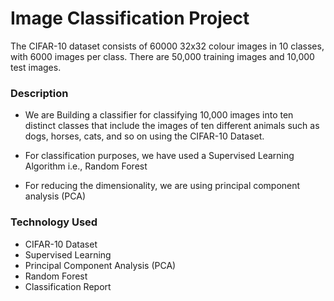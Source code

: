 # Image Classification Project
The CIFAR-10 dataset consists of 60000 32x32 colour images in 10 classes, with 6000 images per class. There are 50,000 training images and 10,000 test images.

### Description

* We are Building a classifier for classifying 10,000 images into ten distinct classes that include the images of ten different animals such as dogs, horses, cats, and so on using the CIFAR-10 Dataset.

* For classification purposes, we have used a Supervised Learning Algorithm i.e., Random Forest

* For reducing the dimensionality, we are using principal component analysis (PCA)

### Technology Used

* CIFAR-10 Dataset
* Supervised Learning 
* Principal Component Analysis (PCA)
* Random Forest
* Classification Report


